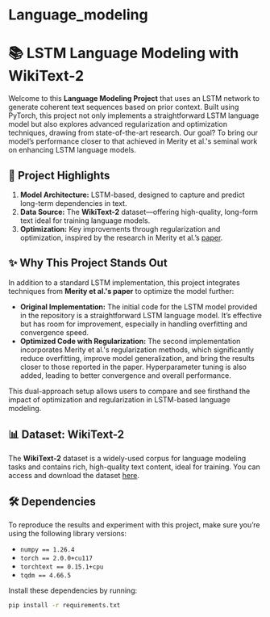 # Language_modeling
# 📚 LSTM Language Modeling with WikiText-2

Welcome to this **Language Modeling Project** that uses an LSTM network to generate coherent text sequences based on prior context. Built using PyTorch, this project not only implements a straightforward LSTM language model but also explores advanced regularization and optimization techniques, drawing from state-of-the-art research. Our goal? To bring our model’s performance closer to that achieved in Merity et al.'s seminal work on enhancing LSTM language models.

## 🚀 Project Highlights

1. **Model Architecture:** LSTM-based, designed to capture and predict long-term dependencies in text.
2. **Data Source:** The **WikiText-2** dataset—offering high-quality, long-form text ideal for training language models.
3. **Optimization:** Key improvements through regularization and optimization, inspired by the research in Merity et al.’s [paper](https://arxiv.org/abs/1708.02182).

## ✨ Why This Project Stands Out

In addition to a standard LSTM implementation, this project integrates techniques from **Merity et al.'s paper** to optimize the model further:

- **Original Implementation:** The initial code for the LSTM model provided in the repository is a straightforward LSTM language model. It’s effective but has room for improvement, especially in handling overfitting and convergence speed.
- **Optimized Code with Regularization:** The second implementation incorporates Merity et al.'s regularization methods, which significantly reduce overfitting, improve model generalization, and bring the results closer to those reported in the paper. Hyperparameter tuning is also added, leading to better convergence and overall performance.

This dual-approach setup allows users to compare and see firsthand the impact of optimization and regularization in LSTM-based language modeling.

## 📊 Dataset: WikiText-2

The **WikiText-2** dataset is a widely-used corpus for language modeling tasks and contains rich, high-quality text content, ideal for training. You can access and download the dataset [here](https://blog.einstein.ai/the-wikitext-long-term-dependency-language-modeling-dataset/).

## 🛠️ Dependencies

To reproduce the results and experiment with this project, make sure you’re using the following library versions:

- `numpy == 1.26.4`
- `torch == 2.0.0+cu117`
- `torchtext == 0.15.1+cpu`
- `tqdm == 4.66.5`

Install these dependencies by running:

```bash
pip install -r requirements.txt


